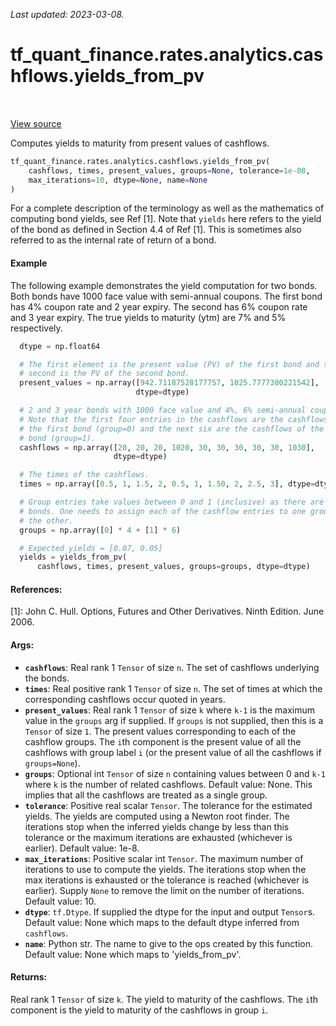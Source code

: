 <!--
This file is generated by a tool. Do not edit directly.
For open-source contributions the docs will be updated automatically.
-->

*Last updated: 2023-03-08.*

<div itemscope itemtype="http://developers.google.com/ReferenceObject">
<meta itemprop="name" content="tf_quant_finance.rates.analytics.cashflows.yields_from_pv" />
<meta itemprop="path" content="Stable" />
</div>

# tf_quant_finance.rates.analytics.cashflows.yields_from_pv

<!-- Insert buttons and diff -->

<table class="tfo-notebook-buttons tfo-api" align="left">
</table>

<a target="_blank" href="https://github.com/google/tf-quant-finance/blob/master/tf_quant_finance/rates/analytics/cashflows.py">View source</a>



Computes yields to maturity from present values of cashflows.

```python
tf_quant_finance.rates.analytics.cashflows.yields_from_pv(
    cashflows, times, present_values, groups=None, tolerance=1e-08,
    max_iterations=10, dtype=None, name=None
)
```



<!-- Placeholder for "Used in" -->

For a complete description of the terminology as well as the mathematics
of computing bond yields, see Ref [1]. Note that `yields` here refers
to the yield of the bond as defined in Section 4.4 of Ref [1]. This is
sometimes also referred to as the internal rate of return of a bond.

#### Example

The following example demonstrates the yield computation for two
bonds. Both bonds have 1000 face value with semi-annual coupons. The first
bond has 4% coupon rate and 2 year expiry. The second has 6% coupon rate and
3 year expiry. The true yields to maturity (ytm) are 7% and 5% respectively.

```python
  dtype = np.float64

  # The first element is the present value (PV) of the first bond and the
  # second is the PV of the second bond.
  present_values = np.array([942.71187528177757, 1025.7777300221542],
                            dtype=dtype)

  # 2 and 3 year bonds with 1000 face value and 4%, 6% semi-annual coupons.
  # Note that the first four entries in the cashflows are the cashflows of
  # the first bond (group=0) and the next six are the cashflows of the second
  # bond (group=1).
  cashflows = np.array([20, 20, 20, 1020, 30, 30, 30, 30, 30, 1030],
                       dtype=dtype)

  # The times of the cashflows.
  times = np.array([0.5, 1, 1.5, 2, 0.5, 1, 1.50, 2, 2.5, 3], dtype=dtype)

  # Group entries take values between 0 and 1 (inclusive) as there are two
  # bonds. One needs to assign each of the cashflow entries to one group or
  # the other.
  groups = np.array([0] * 4 + [1] * 6)

  # Expected yields = [0.07, 0.05]
  yields = yields_from_pv(
      cashflows, times, present_values, groups=groups, dtype=dtype)
```

#### References:

[1]: John C. Hull. Options, Futures and Other Derivatives. Ninth Edition.
  June 2006.

#### Args:


* <b>`cashflows`</b>: Real rank 1 `Tensor` of size `n`. The set of cashflows underlying
  the bonds.
* <b>`times`</b>: Real positive rank 1 `Tensor` of size `n`. The set of times at which
  the corresponding cashflows occur quoted in years.
* <b>`present_values`</b>: Real rank 1 `Tensor` of size `k` where `k-1` is the maximum
  value in the `groups` arg if supplied. If `groups` is not supplied, then
  this is a `Tensor` of size `1`. The present values corresponding to each
  of the cashflow groups. The `i`th component is the present value of all
  the cashflows with group label `i` (or the present value of all the
  cashflows if `groups=None`).
* <b>`groups`</b>: Optional int `Tensor` of size `n` containing values between 0 and
  `k-1` where `k` is the number of related cashflows.
  Default value: None. This implies that all the cashflows are treated as a
    single group.
* <b>`tolerance`</b>: Positive real scalar `Tensor`. The tolerance for the estimated
  yields. The yields are computed using a Newton root finder. The iterations
  stop when the inferred yields change by less than this tolerance or the
  maximum iterations are exhausted (whichever is earlier).
  Default value: 1e-8.
* <b>`max_iterations`</b>: Positive scalar int `Tensor`. The maximum number of
  iterations to use to compute the yields. The iterations stop when the max
  iterations is exhausted or the tolerance is reached (whichever is
  earlier). Supply `None` to remove the limit on the number of iterations.
  Default value: 10.
* <b>`dtype`</b>: `tf.Dtype`. If supplied the dtype for the input and output `Tensor`s.
  Default value: None which maps to the default dtype inferred from
  `cashflows`.
* <b>`name`</b>: Python str. The name to give to the ops created by this function.
  Default value: None which maps to 'yields_from_pv'.


#### Returns:

Real rank 1 `Tensor` of size `k`. The yield to maturity of the cashflows.
  The `i`th component is the yield to maturity of the cashflows in group
  `i`.
